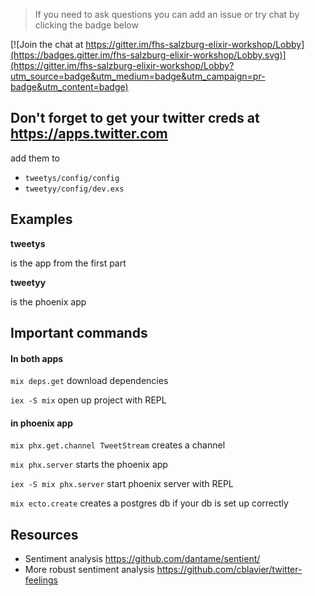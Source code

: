 > If you need to ask questions you can add an issue or try chat by clicking the badge below

[![Join the chat at https://gitter.im/fhs-salzburg-elixir-workshop/Lobby](https://badges.gitter.im/fhs-salzburg-elixir-workshop/Lobby.svg)](https://gitter.im/fhs-salzburg-elixir-workshop/Lobby?utm_source=badge&utm_medium=badge&utm_campaign=pr-badge&utm_content=badge)

## Don't forget to get your twitter creds at https://apps.twitter.com

add them to
- `tweetys/config/config`
- `tweetyy/config/dev.exs`

## Examples

__tweetys__

is the app from the first part

__tweetyy__

is the phoenix app

## Important commands

#### In both apps

`mix deps.get` download dependencies

`iex -S mix` open up project with REPL

#### in phoenix app

`mix phx.get.channel TweetStream` creates a channel

`mix phx.server` starts the phoenix app

`iex -S mix phx.server` start phoenix server with REPL

`mix ecto.create` creates a postgres db if your db is set up correctly

## Resources

- Sentiment analysis https://github.com/dantame/sentient/
- More robust sentiment analysis https://github.com/cblavier/twitter-feelings

